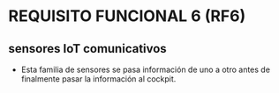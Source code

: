 # REQUISITO FUNCIONAL 6 (RF6)

## sensores IoT comunicativos
* Esta familia de sensores se pasa información de uno a otro antes de finalmente pasar la información al cockpit. 

